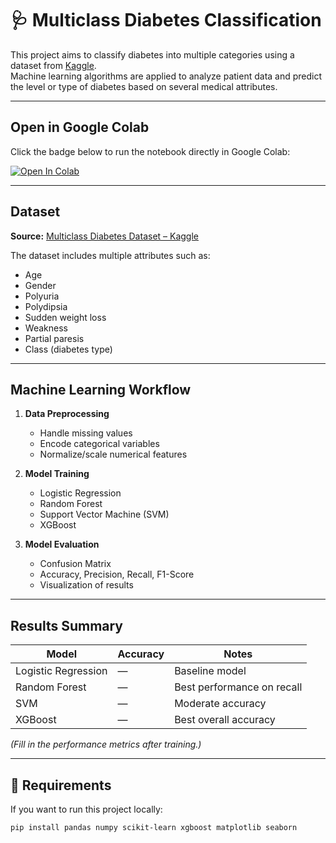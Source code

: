 # 🩺 Multiclass Diabetes Classification
This project aims to classify diabetes into multiple categories using a dataset from [Kaggle](https://www.kaggle.com/datasets/yasserhessein/multiclass-diabetes-dataset).  
Machine learning algorithms are applied to analyze patient data and predict the level or type of diabetes based on several medical attributes.

---

## Open in Google Colab
Click the badge below to run the notebook directly in Google Colab:

[![Open In Colab](https://colab.research.google.com/assets/colab-badge.svg)](https://colab.research.google.com/github/malonasntr/machine-learning-diabetes/blob/0d5bcbd4fc725d1fa9c9d6b248e9586f20d8e87f/machine_learning.ipynb)

---

## Dataset
**Source:** [Multiclass Diabetes Dataset – Kaggle](https://www.kaggle.com/datasets/yasserhessein/multiclass-diabetes-dataset)

The dataset includes multiple attributes such as:
- Age  
- Gender  
- Polyuria  
- Polydipsia  
- Sudden weight loss  
- Weakness  
- Partial paresis  
- Class (diabetes type)

---

## Machine Learning Workflow
1. **Data Preprocessing**
   - Handle missing values  
   - Encode categorical variables  
   - Normalize/scale numerical features  

2. **Model Training**
   - Logistic Regression  
   - Random Forest  
   - Support Vector Machine (SVM)  
   - XGBoost  

3. **Model Evaluation**
   - Confusion Matrix  
   - Accuracy, Precision, Recall, F1-Score  
   - Visualization of results  

---

## Results Summary
| Model | Accuracy | Notes |
|--------|-----------|--------|
| Logistic Regression | — | Baseline model |
| Random Forest | — | Best performance on recall |
| SVM | — | Moderate accuracy |
| XGBoost | — | Best overall accuracy |

*(Fill in the performance metrics after training.)*

---

## 🧩 Requirements
If you want to run this project locally:

```bash
pip install pandas numpy scikit-learn xgboost matplotlib seaborn
